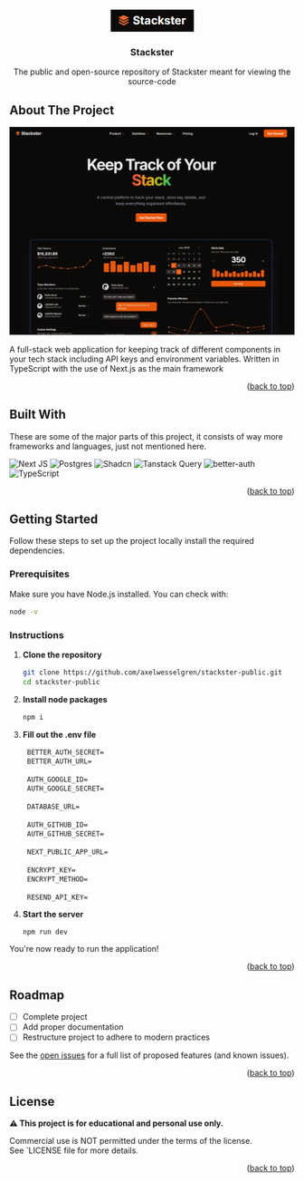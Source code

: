 <a id="readme-top"></a>

<br />
<div align="center">
  <a href="https://github.com/axelwesselgren/stackster-public">
    <img src="images/stackster.png" alt="Logo">
  </a>

<h3 align="center">Stackster</h3>

  <p align="center">
    The public and open-source repository of Stackster meant for viewing the source-code
  </p>
</div>

## About The Project

<img src="images/stackster-medium.png" alt="Logo">

A full-stack web application for keeping track of different components in your tech stack including API keys and environment variables. Written in TypeScript with the use of Next.js as the main framework

<p align="right">(<a href="#readme-top">back to top</a>)</p>

## Built With

These are some of the major parts of this project, it consists of way more frameworks and languages, just not mentioned here.

![Next JS](https://img.shields.io/badge/Next-black?style=for-the-badge&logo=next.js&logoColor=white)
![Postgres](https://img.shields.io/badge/postgres-%23316192.svg?style=for-the-badge&logo=postgresql&logoColor=white)
![Shadcn](https://img.shields.io/badge/Shadcn-black?style=for-the-badge&logo=shadcnui&logoColor=white)
![Tanstack Query](https://img.shields.io/badge/Tanstack%20Query-FF4154?style=for-the-badge&logo=reactquery&logoColor=white)
![better-auth](https://img.shields.io/badge/better--auth-4285F4?style=for-the-badge&logo=auth0&logoColor=white)
![TypeScript](https://img.shields.io/badge/TypeScript-3178C6?style=for-the-badge&logo=typescript&logoColor=white)

<p align="right">(<a href="#readme-top">back to top</a>)</p>

## Getting Started

Follow these steps to set up the project locally install the required dependencies.

### Prerequisites

Make sure you have Node.js installed. You can check with:

```sh
node -v
```

### Instructions

1. **Clone the repository**
   ```sh
   git clone https://github.com/axelwesselgren/stackster-public.git
   cd stackster-public
   ```

2. **Install node packages**
   ```sh
   npm i
   ```
4. **Fill out the .env file**
   ```env
    BETTER_AUTH_SECRET=
    BETTER_AUTH_URL=
    
    AUTH_GOOGLE_ID=
    AUTH_GOOGLE_SECRET=
    
    DATABASE_URL=
    
    AUTH_GITHUB_ID=
    AUTH_GITHUB_SECRET=
    
    NEXT_PUBLIC_APP_URL=
    
    ENCRYPT_KEY=
    ENCRYPT_METHOD=
    
    RESEND_API_KEY=
   ```

3. **Start the server**
   ```sh
   npm run dev
   ```


You're now ready to run the application!

<p align="right">(<a href="#readme-top">back to top</a>)</p>

## Roadmap

- [ ] Complete project
- [ ] Add proper documentation
- [ ] Restructure project to adhere to modern practices

See the [open issues](https://github.com/axelwesselgren/stackster-public/issues) for a full list of proposed features (and known issues).

<p align="right">(<a href="#readme-top">back to top</a>)</p>

## License

**⚠️ This project is for educational and personal use only.**

Commercial use is NOT permitted under the terms of the license.  
See `LICENSE file for more details.

<p align="right">(<a href="#readme-top">back to top</a>)</p>
